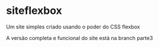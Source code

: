 # siteflexbox
Um site simples criado usando o poder do CSS flexbox

A versão completa e funcional do site está na branch parte3
